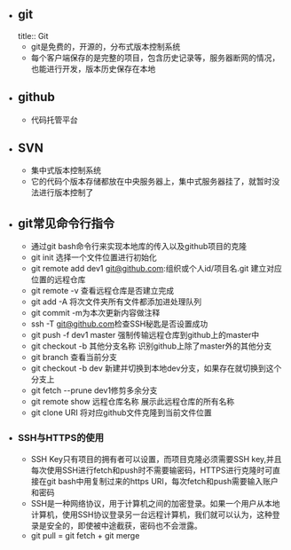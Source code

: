 - ## git
  title:: Git
	- git是免费的，开源的，分布式版本控制系统
	- 每个客户端保存的是完整的项目，包含历史记录等，服务器断网的情况，也能进行开发，版本历史保存在本地
- ## github
	- 代码托管平台
- ## SVN
	- 集中式版本控制系统
	- 它的代码个版本存储都放在中央服务器上，集中式服务器挂了，就暂时没法进行版本控制了
- ## git常见命令行指令
	- 通过git bash命令行来实现本地库的传入以及github项目的克隆
	- git init 选择一个文件位置进行初始化
	- git remote add dev1 [git@github.com](http://mailto:git@github.com/):组织或个人id/项目名.git 建立对应位置的远程仓库
	- git remote -v 查看远程仓库是否建立完成
	- git add -A 将次文件夹所有文件都添加进处理队列
	- git commit -m为本次更新内容做注释
	- ssh -T [git@github.com](mailto:git@github.com)检查SSH秘匙是否设置成功
	- git push -f dev1 master 强制传输远程仓库到github上的master中
	- git checkout -b 其他分支名称 识别github上除了master外的其他分支
	- git branch 查看当前分支
	- git checkout -b dev 新建并切换到本地dev分支，如果存在就切换到这个分支上
	- git fetch --prune dev1修剪多余分支
	- git remote show 远程仓库名称 展示此远程仓库的所有名称
	- git clone URI 将对应github文件克隆到当前文件位置
- ### SSH与HTTPS的使用
	- SSH Key只有项目的拥有者可以设置，而项目克隆必须需要SSH key,并且每次使用SSH进行fetch和push时不需要输密码，HTTPS进行克隆时可直接在git bash中用复制过来的https URI，每次fetch和push需要输入账户和密码
	- SSH是一种网络协议，用于计算机之间的加密登录。如果一个用户从本地计算机，使用SSH协议登录另一台远程计算机，我们就可以认为，这种登录是安全的，即使被中途截获，密码也不会泄露。
	- git pull = git fetch + git merge